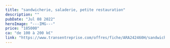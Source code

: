 ```yaml
---
title: "sandwicherie, saladerie, petite restauration"
description: ""
pubDate: "Jul 08 2022"
heroImage: "---IMG---"
price: "185000"
ca: "de 100 à 200 k€"
link: "https://www.transentreprise.com/offres/fiche/ARA242460H/sandwicherie-saladerie-petite-restauration/auvergne-rhone-alpes/haute-savoie/genevois-haut-savoyard"
---
```

